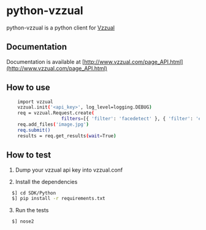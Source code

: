 python-vzzual
=============

python-vzzual is a python client for [Vzzual](http://vzzual.com)

## Documentation

Documentation is available at [http://www.vzzual.com/page_API.html](http://www.vzzual.com/page_API.html)

## How to use

```sh
    import vzzual
    vzzual.init('<api_key>', log_level=logging.DEBUG)
    req = vzzual.Request.create(
                    filters=[{ 'filter': 'facedetect' }, { 'filter': 'exif' }])
    req.add_files('image.jpg')
    req.submit()
    results = req.get_results(wait=True)
```

## How to test

1. Dump your vzzual api key into vzzual.conf

2. Install the dependencies
  ```sh
    $] cd SDK/Python
    $] pip install -r requirements.txt
  ```

3. Run the tests
  ```sh
    $] nose2
  ```
